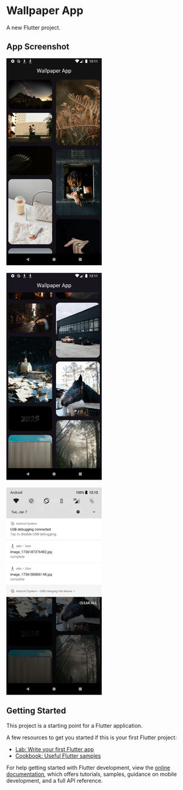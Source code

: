 # Wallpaper App

A new Flutter project.

## App Screenshot

<div style="display: flex; flex-wrap: wrap; gap: 20px;">
  <img src="./assets/Screenshot_1736188869.png" alt="App Screenshot 1" width="250" />
  <img src="./assets/Screenshot_1736188890.png" alt="App Screenshot 2" width="250" />
  <img src="./assets/Screenshot_1736188998.png" alt="App Screenshot 3" width="250" />
</div>

## Getting Started

This project is a starting point for a Flutter application.

A few resources to get you started if this is your first Flutter project:

- [Lab: Write your first Flutter app](https://docs.flutter.dev/get-started/codelab)
- [Cookbook: Useful Flutter samples](https://docs.flutter.dev/cookbook)

For help getting started with Flutter development, view the
[online documentation](https://docs.flutter.dev/), which offers tutorials,
samples, guidance on mobile development, and a full API reference.

